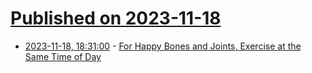 # [Published on 2023-11-18](index.md)

* [2023-11-18, 18:31:00](https://soylentnews.org/article.pl?sid=23/11/18/0312248&from=rss) - [For Happy Bones and Joints, Exercise at the Same Time of Day](https://soylentnews.org/article.pl?sid=23/11/18/0312248&from=rss)
